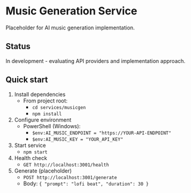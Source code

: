 # Music Generation Service

Placeholder for AI music generation implementation.

## Status
In development - evaluating API providers and implementation approach.

## Quick start

1. Install dependencies
	- From project root:
	  - `cd services/musicgen`
	  - `npm install`
2. Configure environment
	- PowerShell (Windows):
	  - `$env:AI_MUSIC_ENDPOINT = "https://YOUR-API-ENDPOINT"`
	  - `$env:AI_MUSIC_KEY = "YOUR_API_KEY"`
3. Start service
	- `npm start`
4. Health check
	- `GET http://localhost:3001/health`
5. Generate (placeholder)
	- `POST http://localhost:3001/generate`
	- Body: `{ "prompt": "lofi beat", "duration": 30 }`
